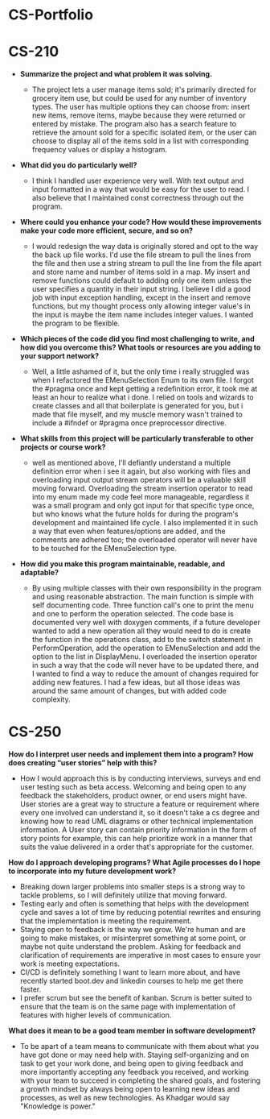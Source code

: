 # CS-Portfolio

# CS-210

- **Summarize the project and what problem it was solving.**
  - The project lets a user manage items sold; it's primarily directed for grocery item use, but could be used for any number of inventory types. The user has multiple options they can choose from: insert new items, remove items, maybe because they were returned or entered by mistake. The program also has a search feature to retrieve the amount sold for a specific isolated item, or the user can choose to display all of the items sold in a list with corresponding frequency values or display a histogram.

- **What did you do particularly well?**
    - I think I handled user experience very well. With text output and input formatted in a way that would be easy for the user to read. I also believe that I maintained const correctness through out the program. 
  
- **Where could you enhance your code? How would these improvements make your code more efficient, secure, and so on?**
    - I would redesign the way data is originally stored and opt to the way the back up file works. I'd use the file stream to pull the lines from the file
      and then use a string stream to pull the line from the file apart and store name and number of items sold in a map. My insert and remove functions could
      default to adding only one item unless the user specifies a quantity in their input string. I believe I did a good job with input exception handling, except in the insert and remove functions, but my thought process only allowing integer value's in the input is maybe the item name includes integer values. I wanted the program to be flexible.

- **Which pieces of the code did you find most challenging to write, and how did you overcome this? What tools or resources are you adding to your support network?**
    - Well, a little ashamed of it, but the only time i really struggled was when I refactored the EMenuSelection Enum to its own file. I forgot the #pragma once and kept getting a redefinition error, it took me at least an hour to realize what i done. I relied on tools and wizards to create classes and all that boilerplate is generated for you, but i made that file myself, and my muscle memory wasn't trained to include a #ifndef or #pragma once preprocessor directive.

- **What skills from this project will be particularly transferable to other projects or course work?**
    - well as mentioned above, I'll defiantly understand a multiple definition error when i see it again, but also working with files and overloading input output stream operators will be a valuable skill moving forward. Overloading the stream insertion operator to read into my enum made my code feel more manageable, regardless it was a small program and only got input for that specific type once, but who knows what the future holds for during the program's development and maintained life cycle. I also implemented it in such a way that even when features/options are added, and the comments are adhered too; the overloaded operator will never have to be touched for the EMenuSelection type.
  
- **How did you make this program maintainable, readable, and adaptable?**
    - By using multiple classes with their own responsibility in the program and using reasonable abstraction. The main function is simple with self documenting code. Three function call's one to print the menu and one to perform the operation selected. The code base is documented very well with doxygen comments, if a future developer wanted to add a new operation all they would need to do is create the function in the operations class, add to the switch statement in PerformOperation, add the operation to EMenuSelection and add the option to the list in DisplayMenu. I overloaded the insertion operator in such a way that the code will never have to be updated there, and I wanted to find a way to reduce the amount of changes required for adding new features. I had a few ideas, but all those ideas was around the same amount of changes, but with added code complexity.

# CS-250


**How do I interpret user needs and implement them into a program? How does creating “user stories” help with this?**

- How I would approach this is by conducting interviews, surveys and end user testing such as beta access. Welcoming and being open to any feedback the stakeholders, product owner, or end users might have. User stories are a great way to structure a feature or requirement where every one involved can understand it, so it doesn't take a cs degree and knowing how to read UML diagrams or other technical implementation information. A User story can contain priority information in the form of story points for example, this can help prioritize work in a manner that suits the value delivered in a order that's appropriate for the customer.

**How do I approach developing programs? What Agile processes do I hope to incorporate into my future development work?**

- Breaking down larger problems into smaller steps is a strong way to tackle problems, so I will definitely utilize that moving forward. 
- Testing early and often is something that helps with the development cycle and saves a lot of time by reducing potential rewrites and ensuring that the implementation is meeting the requirement. 
- Staying open to feedback is the way we grow. We're human and are going to make mistakes, or misinterpret something at some point, or maybe not quite understand the problem. Asking for feedback and clarification of requirements are imperative in most cases to ensure your work is meeting expectations.
- CI/CD is definitely something I want to learn more about, and have recently started boot.dev and linkedin courses to help me get there faster. 
- I prefer scrum but see the benefit of kanban. Scrum is better suited to ensure that the team is on the same page with implementation of features with higher levels of communication. 

**What does it mean to be a good team member in software development?**

- To be apart of a team means to communicate with them about what you have got done or may need help with. Staying self-organizing and on task to get your work done, and being open to giving feedback and more importantly accepting any feedback you received, and working with your team to succeed in completing the shared goals, and fostering a growth mindset by always being open to learning new ideas and processes, as well as new technologies. As Khadgar would say "Knowledge is power."


